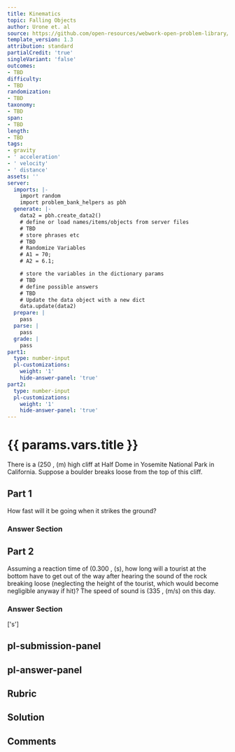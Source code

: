 ```yaml
---
title: Kinematics
topic: Falling Objects
author: Urone et. al
source: https://github.com/open-resources/webwork-open-problem-library/tree/master/Contrib/BrockPhysics/College_Physics_Urone/2.Kinematics/NU_U17-2-07-013.pg
template_version: 1.3
attribution: standard
partialCredit: 'true'
singleVariant: 'false'
outcomes:
- TBD
difficulty:
- TBD
randomization:
- TBD
taxonomy:
- TBD
span:
- TBD
length:
- TBD
tags:
- gravity
- ' acceleration'
- ' velocity'
- ' distance'
assets: ''
server:
  imports: |-
    import random
    import problem_bank_helpers as pbh
  generate: |-
    data2 = pbh.create_data2()
    # define or load names/items/objects from server files
    # TBD
    # store phrases etc
    # TBD
    # Randomize Variables
    # A1 = 70;
    # A2 = 6.1;

    # store the variables in the dictionary params
    # TBD
    # define possible answers
    # TBD
    # Update the data object with a new dict
    data.update(data2)
  prepare: |
    pass
  parse: |
    pass
  grade: |
    pass
part1:
  type: number-input
  pl-customizations:
    weight: '1'
    hide-answer-panel: 'true'
part2:
  type: number-input
  pl-customizations:
    weight: '1'
    hide-answer-panel: 'true'
---
```


# {{ params.vars.title }} 


There is a (250 , (m) high cliff at Half Dome in Yosemite National Park in California. Suppose a boulder breaks loose from the top of this cliff.

## Part 1 
How fast will it be going when it strikes the ground? 


 ### Answer Section

## Part 2 
Assuming a reaction time of (0.300 , (s), how long will a tourist at the bottom have to get out of the way after hearing the sound of the rock breaking loose (neglecting the height of the tourist, which would become negligible anyway if hit)? The speed of sound is (335 , (m/s) on this day. 


 ### Answer Section
['s']

## pl-submission-panel 


## pl-answer-panel 


## Rubric 


## Solution 


## Comments 


